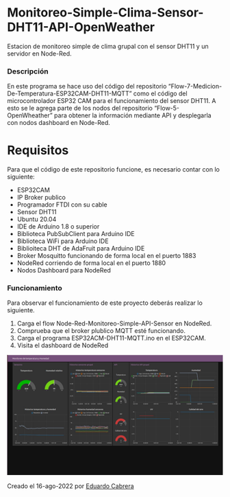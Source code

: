 # Monitoreo-Simple-Clima-Sensor-DHT11-API-OpenWeather
Estacion de monitoreo simple de clima grupal con el sensor DHT11 y un servidor en Node-Red.

### Descripción
En este programa se hace uso del código del repositorio “Flow-7-Medicion-De-Temperatura-ESP32CAM-DHT11-MQTT” como el código del microcontrolador ESP32 CAM para el funcionamiento del sensor DHT11. A esto se le agrega parte de los nodos del repositorio “Flow-5-OpenWheather” para obtener la información mediante API y desplegarla con nodos dashboard en Node-Red.

# Requisitos
Para que el código de este repositorio funcione, es necesario contar con lo siguiente:
 
- ESP32CAM
- IP Broker publico
- Programador FTDI con su cable
- Sensor DHT11
- Ubuntu 20.04
- IDE de Arduino 1.8 o superior
- Biblioteca PubSubClient para Arduino IDE
- Biblioteca WiFi para Arduino IDE
- Biblioiteca DHT de AdaFruit para Arduino IDE
- Broker Mosquitto funcionando de forma local en el puerto 1883
- NodeRed corriendo de forma local en el puerto 1880
- Nodos Dashboard para NodeRed

### Funcionamiento
Para observar el funcionamiento de este proyecto deberás realizar lo siguiente.

1. Carga el flow Node-Red-Monitoreo-Simple-API-Sensor en NodeRed.
2. Comprueba que el broker plublico MQTT esté funcionando.
3. Carga el programa ESP32ACM-DHT11-MQTT.ino en el ESP32CAM.
4. Visita el dashboard de NodeRed

![](https://github.com/EduCabreraMendoza/Monitoreo-Simple-Clima-Sensor-DHT11-API-OpenWeather/blob/main/Funcionamiento.jpeg)

Creado el 16-ago-2022 por [Eduardo Cabrera](https://github.com/EduCabreraMendoza)